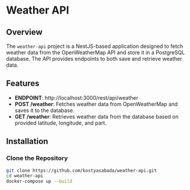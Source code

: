 # Weather API

## Overview

The `weather-api` project is a NestJS-based application designed to fetch weather data from the OpenWeatherMap API and store it in a PostgreSQL database. The API provides endpoints to both save and retrieve weather data.

## Features

- **ENDPOINT**: http://localhost:3000/rest/api/weather
- **POST /weather**: Fetches weather data from OpenWeatherMap and saves it to the database.
- **GET /weather**: Retrieves weather data from the database based on provided latitude, longitude, and part.

## Installation

### Clone the Repository

```bash
git clone https://github.com/kostyasabada/weather-api.git
cd weather-api
docker-compose up --build
